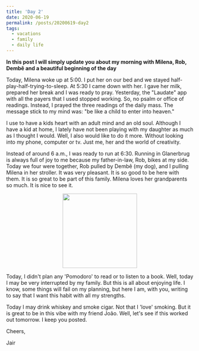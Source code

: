 ```yaml
---
title: 'Day 2'
date: 2020-06-19
permalink: /posts/20200619-day2
tags:
  - vacations
  - family
  - daily life
---
```

**In this post I will simply update you about my morning with Milena, Rob, Dembê and a beautiful beginning of the day** 

Today, Milena woke up at 5:00. I put her on our bed and we stayed half-play-half-trying-to-sleep. At 5:30 I came down with her. I gave her milk, prepared her break and I was ready to pray. Yesterday, the "Laudate" app with all the payers that I used stopped working. So, no psalm or office of readings. Instead, I prayed the three readings of the daily mass. The message stick to my mind was: "be like a child to enter into heaven."

I use to have a kids heart with an adult mind and an old soul. Although I have a kid at home, I lately have not been playing with my daughter as much as I thought I would. Well, I also would like to do it more. Without looking into my phone, computer or tv. Just me, her and the world of creativity. 

Instead of around 6 a.m., I was ready to run at 6:30. Running in Glanerbrug is always full of joy to me because my father-in-law, Rob, bikes at my side. Today we four were together, Rob pulled by Dembê (my dog), and I pulling Milena in her stroller. It was very pleasant. It is so good to be here with them. It is so great to be part of this family. Milena loves her grandparents so much. It is nice to see it. 

<div align='center'><img src="https://lh3.googleusercontent.com/pw/ACtC-3cWM0BNslKitwLZ1qqmVVKiZa0gAaK7KaQSa-MzBMers53WzHZ71TKXMLITb1o2QSujcJCCaRVg_p0gfSKVXKnkVk7DPNUULnlvvqEc6uiJpZi4stDQbnLLBT9uW3JhyraO1Fu4V15GchtTVOEt0fhyXw=w578-h878-no?authuser=0" width="200"/></div>

Today, I didn't plan any 'Pomodoro' to read or to listen to a book. Well, today I may be very interrupted by my family. But this is all about enjoying life. I know, some things will fail on my planning, but here I am, with you, writing to say that I want this habit with all my strengths. 

Today I may drink whiskey and smoke cigar. Not that I 'love' smoking. But it is great to be in this vibe with my friend João. Well, let's see if this worked out tomorrow. I keep you posted.

Cheers,

Jair
